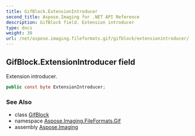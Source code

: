 ```yaml
---
title: GifBlock.ExtensionIntroducer
second_title: Aspose.Imaging for .NET API Reference
description: GifBlock field. Extension introducer
type: docs
weight: 30
url: /net/aspose.imaging.fileformats.gif/gifblock/extensionintroducer/
---
```

## GifBlock.ExtensionIntroducer field

Extension introducer.

```csharp
public const byte ExtensionIntroducer;
```

### See Also

* class [GifBlock](../)
* namespace [Aspose.Imaging.FileFormats.Gif](../../gifblock/)
* assembly [Aspose.Imaging](../../../)


